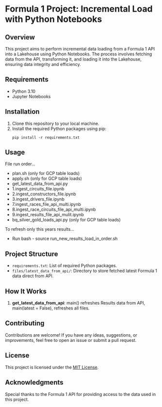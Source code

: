 # Formula 1 Project: Incremental Load with Python Notebooks

## Overview
This project aims to perform incremental data loading from a Formula 1 API into a Lakehouse using Python Notebooks. The process involves fetching data from the API, transforming it, and loading it into the Lakehouse, ensuring data integrity and efficiency.

## Requirements
- Python 3.10
- Jupyter Notebooks

## Installation
1. Clone this repository to your local machine.
2. Install the required Python packages using pip:
    ```
    pip install -r requirements.txt
    ```

## Usage
File run order...

- plan.sh (only for GCP table loads)
- apply.sh (only for GCP table loads)
- get_latest_data_from_api.py
- 1.ingest_circuits_file.ipynb
- 2.ingest_constructors_file.ipynb
- 3.ingest_drivers_file.ipynb
- 7.ingest_races_file_api_multi.ipynb
- 8.ingest_race_circuits_file_api_multi.ipynb
- 9.ingest_results_file_api_mulit.ipynb
- bq_silver_gold_loads_api.py (only for GCP table loads)

To refresh only this years results...

- Run bash - source run_new_results_load_in_order.sh

## Project Structure
- `requirements.txt`: List of required Python packages.
- `files/latest_data_from_api/`: Directory to store fetched latest Formula 1 data direct from API.

## How It Works
1. **get_latest_data_from_api**: main() refreshes Results data from API, main(latest = False), refreshes all files.

## Contributing
Contributions are welcome! If you have any ideas, suggestions, or improvements, feel free to open an issue or submit a pull request.

## License
This project is licensed under the [MIT License](LICENSE).

## Acknowledgments
Special thanks to the Formula 1 API for providing access to the data used in this project.